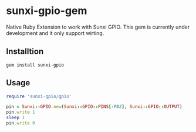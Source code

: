 sunxi-gpio-gem
==============

Native Ruby Extension to work with Sunxi GPIO. This gem is currently under development and it only support wirting.



## Installtion

```
gem install sunxi-gpio
```


## Usage

```ruby
require 'sunxi-gpio/gpio'

pin = Sunxi::GPIO.new(Sunxi::GPIO::PINS[:PB2], Sunxi::GPIO::OUTPUT)
pin.write 1
sleep 1
pin.write 0
```
